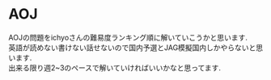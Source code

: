 # AOJ
AOJの問題をichyoさんの難易度ランキング順に解いていこうかと思います.  
英語が読めない書けない話せないので国内予選とJAG模擬国内しかやらないと思います.  
出来る限り週2~3のペースで解いていければいいかなと思ってます.  
